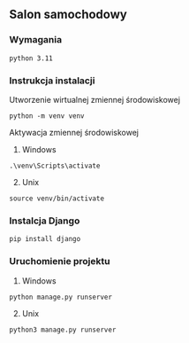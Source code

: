 ## Salon samochodowy  
### Wymagania
```
python 3.11
```
### Instrukcja instalacji

Utworzenie wirtualnej zmiennej środowiskowej
```shell
python -m venv venv
```

Aktywacja zmiennej środowiskowej
1. Windows
```shell
.\venv\Scripts\activate
```
2. Unix
```shell
source venv/bin/activate
```
### Instalcja Django
```shell
pip install django
```
### Uruchomienie projektu
1. Windows
```shell
python manage.py runserver
```
2. Unix
```shell
python3 manage.py runserver
```